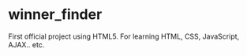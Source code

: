 # winner_finder
First official project using HTML5. For learning HTML, CSS, JavaScript, AJAX.. etc.
